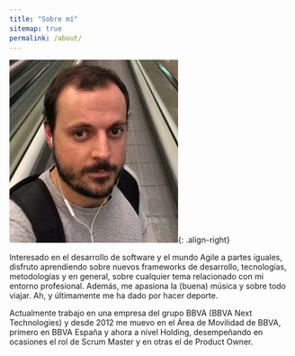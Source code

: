```yaml
---
title: "Sobre mí"
sitemap: true
permalink: /about/
---
```


![image-right](/assets/images/pedro300x325.png){: .align-right}

Interesado en el desarrollo de software y el mundo Agile a partes iguales, disfruto aprendiendo sobre nuevos frameworks de desarrollo, tecnologías, metodologías y en general, sobre cualquier tema relacionado con mi entorno profesional. Además, me apasiona la (buena) música y sobre todo viajar. Ah, y últimamente me ha dado por hacer deporte.

Actualmente trabajo en una empresa del grupo BBVA (BBVA Next Technologies) y desde 2012 me muevo en el Área de Movilidad de BBVA, primero en BBVA España y ahora a nivel Holding, desempeñando en ocasiones el rol de Scrum Master y en otras el de Product Owner.